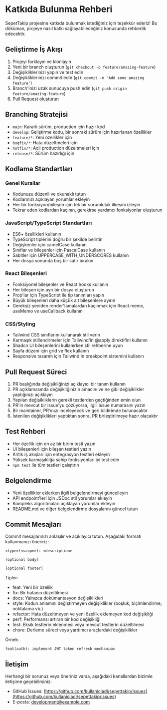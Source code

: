 # Katkıda Bulunma Rehberi

SepetTakip projesine katkıda bulunmak istediğiniz için teşekkür ederiz! Bu döküman, projeye nasıl katkı sağlayabileceğiniz konusunda rehberlik edecektir.

## Geliştirme İş Akışı

1. Projeyi forklayın ve klonlayın
2. Yeni bir branch oluşturun (`git checkout -b feature/amazing-feature`)
3. Değişikliklerinizi yapın ve test edin
4. Değişikliklerinizi commit edin (`git commit -m 'Add some amazing feature'`)
5. Branch'inizi uzak sunucuya push edin (`git push origin feature/amazing-feature`)
6. Pull Request oluşturun

## Branching Stratejisi

- `main`: Kararlı sürüm, production için hazır kod
- `develop`: Geliştirme kodu, bir sonraki sürüm için hazırlanan özellikler
- `feature/*`: Yeni özellikler için
- `bugfix/*`: Hata düzeltmeleri için
- `hotfix/*`: Acil production düzeltmeleri için
- `release/*`: Sürüm hazırlığı için

## Kodlama Standartları

### Genel Kurallar

- Kodunuzu düzenli ve okunaklı tutun
- Kodlarınızı açıklayan yorumlar ekleyin
- Her bir fonksiyon/bileşen için tek bir sorumluluk ilkesini izleyin
- Tekrar eden kodlardan kaçının, gerekirse yardımcı fonksiyonlar oluşturun

### JavaScript/TypeScript Standartları

- ES6+ özellikleri kullanın
- TypeScript tiplerini doğru bir şekilde belirtin
- Değişkenler için camelCase kullanın
- Sınıflar ve bileşenler için PascalCase kullanın
- Sabitler için UPPERCASE_WITH_UNDERSCORES kullanın
- Her dosya sonunda boş bir satır bırakın

### React Bileşenleri

- Fonksiyonel bileşenler ve React hooks kullanın
- Her bileşen için ayrı bir dosya oluşturun
- Prop'lar için TypeScript ile tip tanımları yapın
- Büyük bileşenleri daha küçük alt bileşenlere ayırın
- Gereksiz yeniden render'lamalardan kaçınmak için React.memo, useMemo ve useCallback kullanın

### CSS/Styling

- Tailwind CSS sınıflarını kullanarak stil verin
- Karmaşık stillendirmeler için Tailwind'in @apply direktifini kullanın
- Shadcn UI bileşenlerini kullanırken stil rehberine uyun
- Sayfa düzeni için grid ve flex kullanın
- Responsive tasarım için Tailwind'in breakpoint sistemini kullanın

## Pull Request Süreci

1. PR başlığında değişikliğinizi açıklayıcı bir tanım kullanın
2. PR açıklamasında değişikliğinizin amacını ve ne gibi değişiklikler yaptığınızı açıklayın
3. Yapılan değişikliklerin gerekli testlerden geçtiğinden emin olun
4. PR'ın mevcut bir issue'yu çözüyorsa, ilgili issue numarasını yazın
5. Bir maintainer, PR'ınızı inceleyecek ve geri bildirimde bulunacaktır
6. İstenilen değişiklikleri yaptıktan sonra, PR birleştirilmeye hazır olacaktır

## Test Rehberi

- Her özellik için en az bir birim testi yazın
- UI bileşenleri için bileşen testleri yazın
- Kritik iş akışları için entegrasyon testleri ekleyin
- Yüksek karmaşıklığa sahip fonksiyonları iyi test edin
- `npm test` ile tüm testleri çalıştırın

## Belgelendirme

- Yeni özellikler eklerken ilgili belgelendirmeyi güncelleyin
- API endpoint'leri için JSDoc stil yorumlar ekleyin
- Kompleks algoritmaları açıklayan yorumlar ekleyin
- README.md ve diğer belgelendirme dosyalarını güncel tutun

## Commit Mesajları

Commit mesajlarınızı anlaşılır ve açıklayıcı tutun. Aşağıdaki formatı kullanmanızı öneririz:

```
<type>(<scope>): <description>

[optional body]

[optional footer]
```

Tipler:
- feat: Yeni bir özellik
- fix: Bir hatanın düzeltilmesi
- docs: Yalnızca dokümantasyon değişiklikleri
- style: Kodun anlamını değiştirmeyen değişiklikler (boşluk, biçimlendirme, noktalama vb.)
- refactor: Hata düzeltmeyen ve yeni özellik eklemeyen kod değişikliği
- perf: Performansı artıran bir kod değişikliği
- test: Eksik testlerin eklenmesi veya mevcut testlerin düzeltilmesi
- chore: Derleme süreci veya yardımcı araçlardaki değişiklikler

Örnek:
```
feat(auth): implement JWT token refresh mechanism
```

## İletişim

Herhangi bir sorunuz veya öneriniz varsa, aşağıdaki kanallardan bizimle iletişime geçebilirsiniz:

- GitHub Issues: [https://github.com/kullaniciadi/sepettakip/issues](https://github.com/kullaniciadi/sepettakip/issues)
- E-posta: development@example.com 